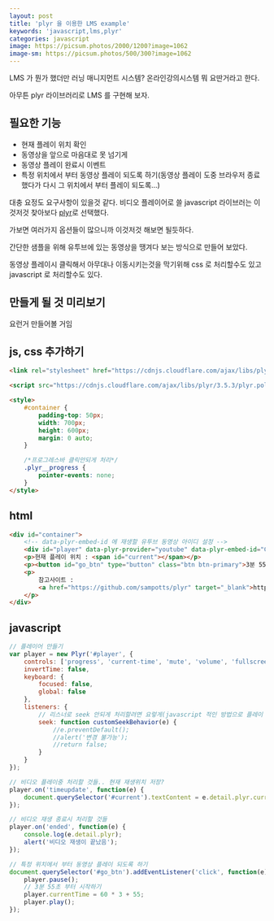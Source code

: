 ```yaml
---
layout: post
title: 'plyr 을 이용한 LMS example'
keywords: 'javascript,lms,plyr'
categories: javascript
image: https://picsum.photos/2000/1200?image=1062
image-sm: https://picsum.photos/500/300?image=1062
---
```


LMS 가 뭔가 했더만 러닝 매니지먼트 시스템? 온라인강의시스템 뭐 요딴거라고 한다.

아무튼 plyr 라이브러리로 LMS 를 구현해 보자.

## 필요한 기능

-   현재 플레이 위치 확인
-   동영상을 앞으로 마음대로 못 넘기게
-   동영상 플레이 완료시 이벤트
-   특정 위치에서 부터 동영상 플레이 되도록 하기(동영상 플레이 도중 브라우저 종료 했다가 다시 그 위치에서 부터 플레이 되도록...)

대충 요정도 요구사항이 있을것 같다.
비디오 플레이어로 쓸 javascript 라이브러는 이것저것 찾아보다 [plyr](https://github.com/sampotts/plyr)로 선택했다.

가보면 여러가지 옵션들이 많으니까 이것저것 해보면 될듯하다.

간단한 샘플을 위해 유투브에 있는 동영상을 땡겨다 보는 방식으로 만들어 보았다.

동영상 플레이시 클릭해서 아무대나 이동시키는것을 막기위해 css 로 처리할수도 있고 javascript 로 처리할수도 있다.

## 만들게 될 것 미리보기

요런거 만들어볼 거임

<script async src="//jsfiddle.net/stove/kstq2xou/embed/result/dark/"></script>

<ins class="adsbygoogle"
     style="display:block; text-align:center;"
     data-ad-layout="in-article"
     data-ad-format="fluid"
     data-ad-client="ca-pub-7073298118440059"
     data-ad-slot="8400970402"></ins>

<script>
     (adsbygoogle = window.adsbygoogle || []).push({});
</script>

## js, css 추가하기

```html
<link rel="stylesheet" href="https://cdnjs.cloudflare.com/ajax/libs/plyr/3.5.3/plyr.css" />

<script src="https://cdnjs.cloudflare.com/ajax/libs/plyr/3.5.3/plyr.polyfilled.min.js"></script>

<style>
    #container {
        padding-top: 50px;
        width: 700px;
        height: 600px;
        margin: 0 auto;
    }

    /*프로그레스바 클릭안되게 처리*/
    .plyr__progress {
        pointer-events: none;
    }
</style>
```

## html

```html
<div id="container">
    <!-- data-plyr-embed-id 에 재생할 유투브 동영상 아이디 설정 -->
    <div id="player" data-plyr-provider="youtube" data-plyr-embed-id="CNeNwplE_aw"></div>
    <p>현재 플레이 위치 : <span id="current"></span></p>
    <p><button id="go_btn" type="button" class="btn btn-primary">3분 55초 부터 시작하기</button></p>
    <p>
        참고사이트 :
        <a href="https://github.com/sampotts/plyr" target="_blank">https://github.com/sampotts/plyr</a>
    </p>
</div>
```

## javascript

```javascript
// 플레이어 만들기
var player = new Plyr('#player', {
    controls: ['progress', 'current-time', 'mute', 'volume', 'fullscreen'],
    invertTime: false,
    keyboard: {
        focused: false,
        global: false
    },
    listeners: {
        // 리스너로 seek 안되게 처리할려면 요렇게(javascript 적인 방법으로 플레이 위치 못바꾸게 할려면 요렇게)
        seek: function customSeekBehavior(e) {
            //e.preventDefault();
            //alert('변경 불가능');
            //return false;
        }
    }
});

// 비디오 플레이중 처리할 것들.. 현재 재생위치 저장?
player.on('timeupdate', function(e) {
    document.querySelector('#current').textContent = e.detail.plyr.currentTime + ' / ' + player.duration;
});

// 비디오 재생 종료시 처리할 것들
player.on('ended', function(e) {
    console.log(e.detail.plyr);
    alert('비디오 재생이 끝났음');
});

// 특정 위치에서 부터 동영상 플레이 되도록 하기
document.querySelector('#go_btn').addEventListener('click', function(e) {
    player.pause();
    // 3분 55초 부터 시작하기
    player.currentTime = 60 * 3 + 55;
    player.play();
});
```

<ins class="adsbygoogle"
     style="display:block; text-align:center;"
     data-ad-layout="in-article"
     data-ad-format="fluid"
     data-ad-client="ca-pub-7073298118440059"
     data-ad-slot="8400970402"></ins>

<script>
     (adsbygoogle = window.adsbygoogle || []).push({});
</script>
